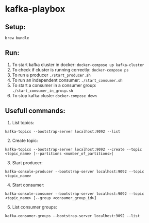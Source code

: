 # kafka-playbox

## Setup:
```shell
brew bundle
```

## Run:
1. To start kafka cluster in docker: `docker-compose up kafka-cluster`
2. To check if cluster is running correctly: `docker-compose ps`
3. To run a producer `./start_producer.sh`
4. To run an independent consumer: `./start_consumer.sh`
5. To start a consumer in a consumer group: `./start_consumer_in_group.sh`
6. To stop kafka cluster `docker-compose down`


## Usefull commands:
1. List topics:
```shell
kafka-topics --bootstrap-server localhost:9092 --list
```

2. Create topic:
```shell
kafka-topics --bootstrap-server localhost:9092 --create --topic <topic_name> [--partitions <number_of_partitions>]
```

3. Start producer:
```shell
kafka-console-producer --bootstrap-server localhost:9092 --topic <topic_name>
```

4. Start consumer:
```shell
kafka-console-consumer --bootstrap-server localhost:9092 --topic <topic_name> [--group <consumer_group_id>]
```

5. List consumer groups:
```shell
kafka-consumer-groups --bootstrap-server localhost:9092 --list
```
